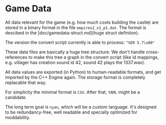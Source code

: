Game Data
=========

All data relevant for the game (e.g. how much costs building the castle)
are stored in a binary format in the file `empires2_x1_p1.dat`.
The format is descibed in the [doc/gamedata-struct.md](huge struct definiton).

The version the convert script currently is able to process: `"VER 5.7\x00"`

These data files are basically a huge tree structure.
We don't handle cross-references to make this tree a graph in the convert
script (like id mappings, e.g. villager has creation sound id 42,
sound 42 plays the 1337.wav).

All data values are exported (in Python) to human-readable formats,
and get imported by the C++ Engine again.
The storage format is completely replacable that way.

For simplicity the minimal format is `CSV`.
After that, `YAML` might be a candidate.

The long term goal is `nyan`, which will be a custom language.
It's designed to be redundancy-free, well readable and
specially optimized for moddability.
